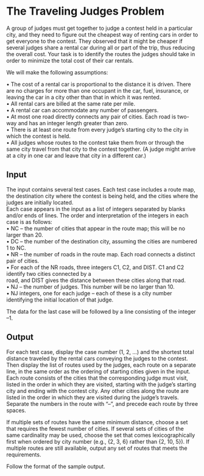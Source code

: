 # The Traveling Judges Problem

A group of judges must get together to judge a contest held in a particular city, and they need to figure out the
cheapest way of renting cars in order to get everyone to the contest. They observed that it might be cheaper if several
judges share a rental car during all or part of the trip, thus reducing the overall cost. Your task is to identify the
routes the judges should take in order to minimize the total cost of their car rentals.

We will make the following assumptions:

• The cost of a rental car is proportional to the distance it is driven. There are no charges for more than one
occupant in the car, fuel, insurance, or leaving the car in a city other than that in which it was rented.  
• All rental cars are billed at the same rate per mile.  
• A rental car can accommodate any number of passengers.  
• At most one road directly connects any pair of cities. Each road is two-way and has an integer length
greater than zero.  
• There is at least one route from every judge’s starting city to the city in which the contest is held.  
• All judges whose routes to the contest take them from or through the same city travel from that city to the
contest together. (A judge might arrive at a city in one car and leave that city in a different car.)  

## Input

The input contains several test cases. Each test case includes a route map, the destination city where the contest is
being held, and the cities where the judges are initially located.  
Each case appears in the input as a list of integers separated by blanks and/or ends of lines. The order and
interpretation of the integers in each case is as follows:  
• NC – the number of cities that appear in the route map; this will be no larger than 20.  
• DC – the number of the destination city, assuming the cities are numbered 1 to NC.  
• NR – the number of roads in the route map. Each road connects a distinct pair of cities.  
• For each of the NR roads, three integers C1, C2, and DIST. C1 and C2 identify two cities connected by a  
road, and DIST gives the distance between these cities along that road.  
• NJ – the number of judges. This number will be no larger than 10.  
• NJ integers, one for each judge – each of these is a city number identifying the initial location of that judge.  

The data for the last case will be followed by a line consisting of the integer –1.  

## Output

For each test case, display the case number (1, 2, ...) and the shortest total distance traveled by the rental cars
conveying the judges to the contest. Then display the list of routes used by the judges, each route on a separate line,
in the same order as the ordering of starting cities given in the input. Each route consists of the cities that the
corresponding judge must visit, listed in the order in which they are visited, starting with the judge’s starting city and
ending with the contest city. Any other cities along the route are listed in the order in which they are visited during
the judge’s travels. Separate the numbers in the route with “–”, and precede each route by three spaces.

If multiple sets of routes have the same minimum distance, choose a set that requires the fewest number of cities. If
several sets of cities of the same cardinality may be used, choose the set that comes lexicographically first when
ordered by city number (e.g., {2, 3, 6} rather than {2, 10, 5}). If multiple routes are still available, output any set of
routes that meets the requirements.

Follow the format of the sample output.
